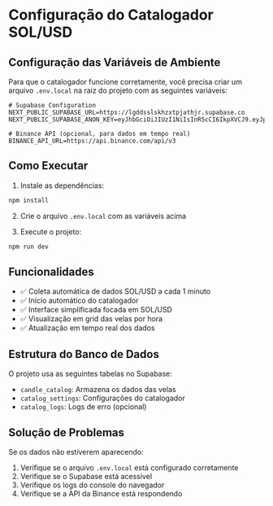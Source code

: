 # Configuração do Catalogador SOL/USD

## Configuração das Variáveis de Ambiente

Para que o catalogador funcione corretamente, você precisa criar um arquivo `.env.local` na raiz do projeto com as seguintes variáveis:

```env
# Supabase Configuration
NEXT_PUBLIC_SUPABASE_URL=https://lgddsslskhzxtpjathjr.supabase.co
NEXT_PUBLIC_SUPABASE_ANON_KEY=eyJhbGciOiJIUzI1NiIsInR5cCI6IkpXVCJ9.eyJpc3MiOiJzdXBhYmFzZSIsInJlZiI6ImxnZGRzc2xza2h6eHRwamF0aGpyIiwicm9sZSI6ImFub24iLCJpYXQiOjE3NDQ5OTQ1ODcsImV4cCI6MjA2MDU3MDU4N30._hnImYIRQ_102sY0X_TAWBKS1J71SpXt1Xjr2HvJIws

# Binance API (opcional, para dados em tempo real)
BINANCE_API_URL=https://api.binance.com/api/v3
```

## Como Executar

1. Instale as dependências:
```bash
npm install
```

2. Crie o arquivo `.env.local` com as variáveis acima

3. Execute o projeto:
```bash
npm run dev
```

## Funcionalidades

- ✅ Coleta automática de dados SOL/USD a cada 1 minuto
- ✅ Início automático do catalogador
- ✅ Interface simplificada focada em SOL/USD
- ✅ Visualização em grid das velas por hora
- ✅ Atualização em tempo real dos dados

## Estrutura do Banco de Dados

O projeto usa as seguintes tabelas no Supabase:

- `candle_catalog`: Armazena os dados das velas
- `catalog_settings`: Configurações do catalogador
- `catalog_logs`: Logs de erro (opcional)

## Solução de Problemas

Se os dados não estiverem aparecendo:

1. Verifique se o arquivo `.env.local` está configurado corretamente
2. Verifique se o Supabase está acessível
3. Verifique os logs do console do navegador
4. Verifique se a API da Binance está respondendo
